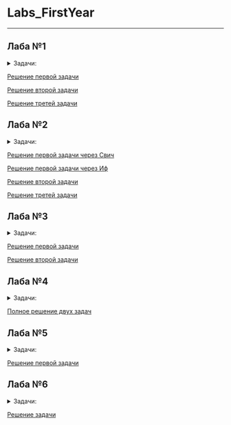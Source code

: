 # Labs_FirstYear
________________
## Лаба №1 
<details>
  <summary>Задачи:</summary>
  
     1.Написать программу, которая запрашивает от пользователя число и выводит его на экран, умножив на 2.
     2.Написать программу, которая принимает значение типа int и выводит его на экран.
     3.Написать программу, которая запрашивает два числа от пользователя и выводит их сумму на экран.
</details>

[Решение первой задачи](https://github.com/YaR1k22/Labs_FirstYear/blob/Laba1/Laba1.cpp)

[Решение второй задачи](https://github.com/YaR1k22/Labs_FirstYear/blob/Laba1/Laba1.2.cpp)

[Решение третей задачи](https://github.com/YaR1k22/Labs_FirstYear/blob/Laba1/Laba1.3.cpp)


## Лаба №2 
<details>
  <summary>Задачи:</summary>
  
     1. Создать программу, предлагающую пользователю получтиь информацию об одной из 6ти валют мира.
     В программе должна содержаться краткая ( название ) и развёрнутая информация.
     При выборе пользователем одной из валют на экран выводится подробная информация об этой валюте.
     Реализовать два метода решения: через if и через switch. 
     2. Создать программу, имеющую 2 функции:
     - вывод факториала любого числа
     - последовательности простых чисел от 0 до указанного пользователем числа.
     3*. Написать программу, находящую все 4х значные числа "Вампиры".
</details>

[Решение первой задачи через Свич](https://github.com/YaR1k22/Labs_FirstYear/blob/Laba1/Laba2.1.cpp)

[Решение первой задачи через Иф](https://github.com/YaR1k22/Labs_FirstYear/blob/Laba1/Laba2.1.1.cpp)

[Решение второй задачи](https://github.com/YaR1k22/Labs_FirstYear/blob/Laba1/Laba2.2.cpp)

[Решение третей задачи](https://github.com/YaR1k22/Labs_FirstYear/blob/Laba1/Laba2.3.cpp)


## Лаба №3 
<details>
  <summary>Задачи:</summary>  
  
     1. Создайте Switch, который выводит в каждой секции case сообщение вида: "Message #1".
     Разместите Switch в цикле, проходящем все допустимые значения Switch. Повторение 15 раз.
     2. Напишите функцию, которая принимает целочисленный аргумент и возвращает последовательность фибоначи,
     количество элементов в которой равно аргументу.
</details>

[Решение первой задачи](https://github.com/YaR1k22/Labs_FirstYear/blob/Laba1/Laba3.1.cpp)

[Решение второй задачи](https://github.com/YaR1k22/Labs_FirstYear/blob/Laba1/Laba3.2.cpp)


## Лаба №4 
<details>
  <summary>Задачи:</summary>  
  
     1. Создать программу, содержащую класс Person. Предусмотреть приватные свойства класса id, имя, возраст, рост.
     Написать методы получения полной и краткой информации о человеке и методы изменения его свойств.
     В main создать массив с людьми и заполнить его. Предложить пользователю работать с этим массивом.
     А именно, выводить имена все людей, возможность редактировать отдельных человек, возможность просмотра полной информации о человеке.
     2*. Расширить программу, добавив класс Group.
     Который будет содержать перечень людей, входящих в эту группу, название группы и лидера группы.
     Модернизируйте класс Person, добавив туда свойство leader, которое будет bool, и говорить о том, является человек лидером или нет.
     СОздать инструмент просмотра группы, вывода всех его участников и создания группы ( В группе может быть только 1 лидер )
</details>

[Полное решение двух задач](https://github.com/YaR1k22/Labs_FirstYear/blob/Laba1/Laba4.2.cpp)


## Лаба №5 
<details>
  <summary>Задачи:</summary>  
  
     1. Написать программу, имеющую 3 класса. 1 родитель и 2 наследника.
     Для решения можно придумать тематику самостоятельно или использовать следующую: салон транспортных средств,
     который продает и хранит на складе транспорт ( автомобили, мотоциклы, грузовики ).
     На данном этапе необходимо корректно организовать структуру классов программы.
     Все хранилища можно прописать вручную. В программе должно выводиться сколько и какой транспорт
     имеется, информация по каждому.
     2*. Организовать систему управления этим предприятием. С точки зрения стандартного задания организовать возможность продажи и добавления транспорта. А так же внесения изменений в имеющийся.
</details>

[Решение первой задачи](https://github.com/YaR1k22/Labs_FirstYear/blob/Laba1/Laba5.1.cpp)


## Лаба №6
<details>
  <summary>Задачи:</summary>  
  
     1. Написать программу, принимающую число в виде строки и выводящую на экран расшифровку 
     этого числа словами. Диапазон чисел unsigned long int.
</details>

[Решение задачи](https://github.com/YaR1k22/Labs_FirstYear/blob/Laba1/Laba6.1.cpp)


